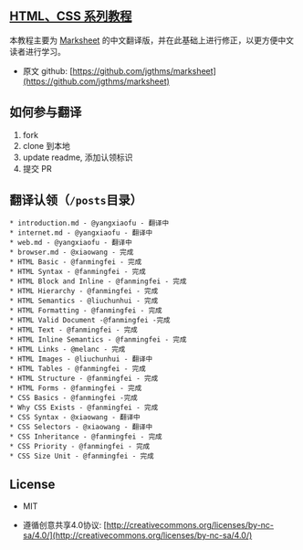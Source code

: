 ## [HTML、CSS 系列教程](http://fe-primary-tutorial.yangxiaofu.com/)


本教程主要为 [Marksheet](http://marksheet.io) 的中文翻译版，并在此基础上进行修正，以更方便中文读者进行学习。
* 原文 github: [https://github.com/jgthms/marksheet](https://github.com/jgthms/marksheet)

## 如何参与翻译

1. fork
2. clone 到本地
3. update readme, 添加认领标识
4. 提交 PR

## 翻译认领（`/posts`目录）

    * introduction.md - @yangxiaofu - 翻译中
    * internet.md - @yangxiaofu - 翻译中
    * web.md - @yangxiaofu - 翻译中
    * browser.md - @xiaowang - 完成
    * HTML Basic - @fanmingfei - 完成
    * HTML Syntax - @fanmingfei - 完成
    * HTML Block and Inline - @fanmingfei - 完成
    * HTML Hierarchy - @fanmingfei - 完成
    * HTML Semantics - @liuchunhui - 完成
    * HTML Formatting - @fanmingfei - 完成
    * HTML Valid Document -@fanmingfei -完成
    * HTML Text - @fanmingfei - 完成
    * HTML Inline Semantics - @fanmingfei - 完成
    * HTML Links - @melanc - 完成
    * HTML Images - @liuchunhui - 翻译中
    * HTML Tables - @fanmingfei - 完成
    * HTML Structure - @fanmingfei - 完成
    * HTML Forms - @fanmingfei - 完成
    * CSS Basics - @fanmingfei -完成
    * Why CSS Exists - @fanmingfei - 完成
    * CSS Syntax - @xiaowang - 翻译中
    * CSS Selectors - @xiaowang - 翻译中
    * CSS Inheritance - @fanmingfei - 完成
    * CSS Priority - @fanmingfei - 完成
    * CSS Size Unit - @fanmingfei - 完成
    
    
## License


* MIT

* 遵循创意共享4.0协议: [http://creativecommons.org/licenses/by-nc-sa/4.0/](http://creativecommons.org/licenses/by-nc-sa/4.0/)
